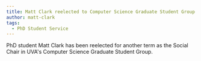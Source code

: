 ```yaml
---
title: Matt Clark reelected to Computer Science Graduate Student Group
author: matt-clark
tags:
  - PhD Student Service
---
```


PhD student Matt Clark has been reelected for another term as the Social Chair in UVA's Computer Science Graduate Student Group.
